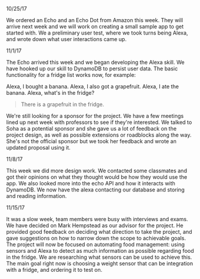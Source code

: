 10/25/17

We ordered an Echo and an Echo Dot from Amazon this week. They will arrive next week and we will work on creating a small sample app to get started with. We a preliminary user test, where we took turns being Alexa, and wrote down what user interactions came up. 

11/1/17

The Echo arrived this week and we began developing the Alexa skill. We have hooked up our skill to DynamoDB to persist user data. The basic functionality for a fridge list works now, for example:

Alexa, I bought a banana.
Alexa, I also got a grapefruit.
Alexa, I ate the banana.
Alexa, what's in the fridge?
> There is a grapefruit in the fridge.

We're still looking for a sponsor for the project. We have a few meetings lined up next week with professors to see if they're interested. We talked to Soha as a potential sponsor and she gave us a lot of feedback on the project design, as well as possible extensions or roadblocks along the way. She's not the official sponsor but we took her feedback and wrote an updated proposal using it.

11/8/17

This week we did more design work. We contacted some classmates and got their opinions on what they thought would be how they would use the app. We also looked more into the echo API and how it interacts with DynamoDB. We now have the alexa contacting our database and storing and reading information.

11/15/17

It was a slow week, team members were busy with interviews and exams. We have decided on Mark Hempstead as our advisor for the project. He provided good feedback on deciding what direction to take the project, and gave suggestions on how to narrow down the scope to achievable goals. The project will now be focused on automating food management: using sensors and Alexa to detect as much information as possible regarding food in the fridge. We are researching what sensors can be used to achieve this. The main goal right now is choosing a weight sensor that can be integration with a fridge, and ordering it to test on.